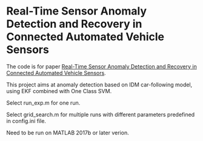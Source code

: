 # Real-Time Sensor Anomaly Detection and Recovery in Connected Automated Vehicle Sensors

The code is for paper [Real-Time Sensor Anomaly Detection and Recovery in Connected Automated Vehicle Sensors](https://arxiv.org/pdf/1911.01531.pdf).

This project aims at anomaly detection based on IDM car-following model, using EKF combined with One Class SVM.

Select run_exp.m for one run.

Select grid_search.m for multiple runs with different parameters predefined in config.ini file.

Need to be run on MATLAB 2017b or later verion.
